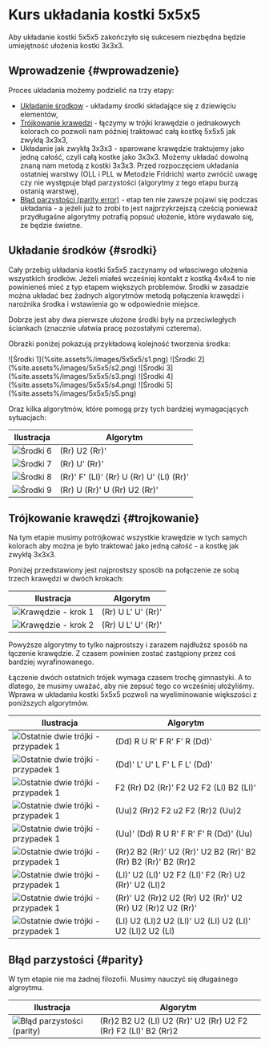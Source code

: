 <!--
title: "Kostka 5x5x5 - kurs układania"    
-->
# Kurs układania kostki 5x5x5

Aby układanie kostki 5x5x5 zakończyło się sukcesem niezbędna będzie umiejętność ułożenia kostki 3x3x3.

## Wprowadzenie {#wprowadzenie}

Proces układania możemy podzielić na trzy etapy:

 - [Układanie środkow](#srodki) - układamy środki składające się z dziewięciu elementów,
 - [Trójkowanie krawędzi](#trojkowanie) - łączymy w trójki krawędzie o jednakowych kolorach co pozwoli nam później traktować całą kostkę 5x5x5 jak zwykłą 3x3x3,
 - Układanie jak zwykłą 3x3x3 - sparowane krawędzie traktujemy jako jedną całość, czyli całą kostke jako 3x3x3. Możemy układać dowolną znaną nam metodą z kostki 3x3x3. Przed rozpoczęciem układania ostatniej warstwy (OLL i PLL w Metodzie Fridrich) warto zwrócić uwagę czy nie występuje błąd parzystości (algorytmy z tego etapu burzą ostanią warstwę),
 - [Błąd parzystości (parity error)](#parity) - etap ten nie zawsze pojawi się podczas układania - a jeżeli już to zrobi to jest najprzykrzejszą cześcią ponieważ przydługaśne algorytmy potrafią popsuć ułożenie, które wydawało się, że będzie świetne.

## Układanie środków {#srodki}

Cały przebig układania kostki 5x5x5 zaczynamy od własciwego ułożenia wszystkich środków. Jeżeli miałeś wcześniej kontakt z kostką 4x4x4 to nie powinieneś mieć z typ etapem większych problemów. Środki w zasadzie można układać bez żadnych algorytmów metodą połączenia krawędzi i narożnika środka i wstawienia go w odpowiednie miejsce. 

Dobrze jest aby dwa pierwsze ułożone środki były na przeciwległych ściankach (znacznie ułatwia pracę pozostałymi czterema).

Obrazki poniżej pokazują przykładową kolejność tworzenia środka:

<p markdown=1 class="centered">
![Środki 1](%site.assets%/images/5x5x5/s1.png)
![Środki 2](%site.assets%/images/5x5x5/s2.png)
![Środki 3](%site.assets%/images/5x5x5/s3.png)
![Środki 4](%site.assets%/images/5x5x5/s4.png)
![Środki 5](%site.assets%/images/5x5x5/s5.png)
</p>

Oraz kilka algorytmów, które pomogą przy tych bardziej wymagacjących sytuacjach:

| Ilustracja                                     | Algorytm                                 |
|------------------------------------------------|------------------------------------------|
| ![Środki 6](%site.assets%/images/5x5x5/s6.png) | (Rr) U2 (Rr)'                            |
| ![Środki 7](%site.assets%/images/5x5x5/s7.png) | (Rr) U' (Rr)'                            |
| ![Środki 8](%site.assets%/images/5x5x5/s8.png) | (Rr)' F' (Ll)' (Rr) U (Rr) U' (Ll) (Rr)' |
| ![Środki 9](%site.assets%/images/5x5x5/s9.png) | (Rr) U (Rr)' U (Rr) U2 (Rr)'             |

## Trójkowanie krawędzi {#trojkowanie}

Na tym etapie musimy potrójkować wszystkie krawędzie w tych samych kolorach aby można je było traktować jako jedną całość - a kostkę jak zwykłą 3x3x3.

Poniżej przedstawiony jest najprostszy sposób na połączenie ze sobą trzech krawędzi w dwóch krokach:

| Ilustracja                                               | Algorytm           |
|----------------------------------------------------------|--------------------|
| ![Krawędzie - krok 1](%site.assets%/images/5x5x5/k1.png) | (Rr) U L' U' (Rr)' |
| ![Krawędzie - krok 2](%site.assets%/images/5x5x5/k2.png) | (Rr) U L' U' (Rr)' |

Powyższe algorytmy to tylko najprostszy i zarazem najdłuższ sposób na łączenie krawędzie. Z czasem powinien zostać zastąpiony przez coś bardziej wyrafinowanego.

Łączenie dwóch ostatnich trójek wymaga czasem trochę gimnastyki. A to dlatego, że musimy uważać, aby nie zepsuć tego co wcześniej ułożyliśmy. Wprawa w układaniu kostki 5x5x5 pozwoli na wyeliminowanie większości z poniższych algorytmów.

| Ilustracja                                                                | Algorytm                                                      |
|---------------------------------------------------------------------------|---------------------------------------------------------------|
| ![Ostatnie dwie trójki - przypadek 1](%site.assets%/images/5x5x5/k3.png)  | (Dd) R U R' F R' F' R (Dd)'                                   |
| ![Ostatnie dwie trójki - przypadek 1](%site.assets%/images/5x5x5/k4.png)  | (Dd)' L' U' L F' L F L' (Dd)'                                 |
| ![Ostatnie dwie trójki - przypadek 1](%site.assets%/images/5x5x5/k5.png)  | F2 (Rr) D2 (Rr)' F2 U2 F2 (Ll) B2 (Ll)'                       |
| ![Ostatnie dwie trójki - przypadek 1](%site.assets%/images/5x5x5/k6.png)  | (Uu)2 (Rr)2 F2 u2 F2 (Rr)2 (Uu)2                              |
| ![Ostatnie dwie trójki - przypadek 1](%site.assets%/images/5x5x5/k7.png)  | (Uu)' (Dd) R U R' F R' F' R (Dd)' (Uu)                        |
| ![Ostatnie dwie trójki - przypadek 1](%site.assets%/images/5x5x5/k8.png)  | (Rr)2 B2 (Rr)' U2 (Rr)' U2 B2 (Rr)' B2 (Rr) B2 (Rr)' B2 (Rr)2 |
| ![Ostatnie dwie trójki - przypadek 1](%site.assets%/images/5x5x5/k9.png)  | (Ll)' U2 (Ll)' U2 F2 (Ll)' F2 (Rr) U2 (Rr)' U2 (Ll)2          |
| ![Ostatnie dwie trójki - przypadek 1](%site.assets%/images/5x5x5/k10.png) | (Rr)' U2 (Rr)2 U2 (Rr) U2 (Rr)' U2 (Rr) U2 (Rr)2 U2 (Rr)'     |
| ![Ostatnie dwie trójki - przypadek 1](%site.assets%/images/5x5x5/k11.png) | (Ll) U2 (Ll)2 U2 (Ll)' U2 (Ll) U2 (Ll)' U2 (Ll)2 U2 (Ll)      |

## Błąd parzystości {#parity}

W tym etapie nie ma żadnej filozofii. Musimy nauczyć się długaśnego algroytmu.

| Ilustracja                                                          | Algorytm                                                       |
|---------------------------------------------------------------------|----------------------------------------------------------------|
| ![Błąd parzystości (parity)](%site.assets%/images/5x5x5/parity.png) | (Rr)2 B2 U2 (Ll) U2 (Rr)' U2 (Rr) U2 F2 (Rr) F2 (Ll)' B2 (Rr)2 |
